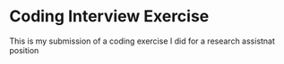# Coding Interview Exercise

This is my submission of a coding exercise I did for a research assistnat position
